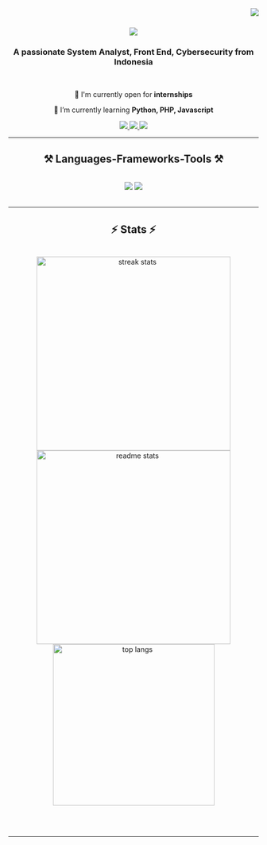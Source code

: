 <img align="right" src="https://visitor-badge.laobi.icu/badge?page_id=juanhkahfi.juanhkahfi" />

<h1 align="center">
    <img src="https://readme-typing-svg.herokuapp.com?font=Righteous&size=35&duration=4000&pause=1000&color=17FFFC&center=true&vCenter=true&random=false&width=500&height=70&lines=Hi+There!+%F0%9F%91%8B;I'm+Juan+Haniful+Kahfi!;" />
</h1>

<h3 align="center">A passionate System Analyst, Front End, Cybersecurity from Indonesia </h3>

<br/>

<div align="center">
 
 🔭 I'm currently open for **internships**
 
 🌱 I’m currently learning **Python, PHP, Javascript**

 </div>
 
<div align="center"> 
  <a href="mailto:juanhkahfi10@gmail.com">
    <img src="https://img.shields.io/badge/Gmail-333333?style=for-the-badge&logo=gmail&logoColor=red" />
  </a>
  <a href="https://www.linkedin.com/in/juanhkahfi/" target="_blank">
    <img src="https://img.shields.io/badge/LinkedIn-0077B5?style=for-the-badge&logo=linkedin&logoColor=white" target="_blank" />
  </a>
  <a href="https://juanhkahfi.github.io/portfolio-juan/" target="_blank">
     <img src="https://img.shields.io/badge/Portfolio-FF5722?style=for-the-badge&logo=todoist&logoColor=white" target="_blank" /> <!-- sqlite, safari, google-chrome are other good icon options -->
  </a>
</div>

 <hr/>
 
<h2 align="center">⚒️ Languages-Frameworks-Tools ⚒️</h2>
<br/>
<div align="center">
    <img src="https://skillicons.dev/icons?i=bootstrap,html,css,vscode,github,figma,tailwind,javascript" />
    <img src="https://skillicons.dev/icons?i=python,java,mysql,r" /><br>
</div>

<br/>

<hr/>

<h2 align="center">⚡ Stats ⚡</h2>
<br>
<div align=center>
  <img width=390 src="https://github-readme-streak-stats-salesp07.vercel.app/?user=salesp07&count_private=true&theme=react&border_radius=10" alt="streak stats"/>
  <img width=390 src="https://github-readme-stats-salesp07.vercel.app/api?username=salesp07&count_private=true&show_icons=true&theme=react&rank_icon=github&border_radius=10" alt="readme stats" />
  <br/>
  <img width=325 align="center" src="https://github-readme-stats-salesp07.vercel.app/api/top-langs/?username=salesp07&hide=HTML&langs_count=8&layout=compact&theme=react&border_radius=10&size_weight=0.5&count_weight=0.5&exclude_repo=github-readme-stats" alt="top langs" />
</div>

<br/><br/>

<hr/>

<br/>
